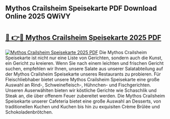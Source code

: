 ## Mythos Crailsheim Speisekarte PDF Download Online 2025 QWiVY

# <h2><a href="http://gccr17.nevu.top/?p=Mythos+Crailsheim+Speisekarte">🔗 👉🔴 Mythos Crailsheim Speisekarte 2025 PDF</a></h2>

[![Mythos Crailsheim Speisekarte 2025 PDF](https://i.imgur.com/dBaPXMq.png)](http://gccr17.nevu.top/?p=Mythos+Crailsheim+Speisekarte)
Die Mythos Crailsheim Speisekarte ist nicht nur eine Liste von Gerichten, sondern auch die Kunst, ein Gericht zu kreieren. Wenn Sie nach einem leichten und frischen Gericht suchen, empfehlen wir Ihnen, unsere Salate aus unserer Salatabteilung auf der Mythos Crailsheim Speisekarte unseres Restaurants zu probieren. Für Fleischliebhaber bietet unsere Mythos Crailsheim Speisekarte eine große Auswahl an Rind-, Schweinefleisch-, Hühnchen- und Fischgerichten. Unseren Auserwählten bieten wir köstliche Gerichte wie Schaschlik und Steak an, die über offenem Feuer zubereitet werden. Die Mythos Crailsheim Speisekarte unserer Cafeteria bietet eine große Auswahl an Desserts, von traditionellen Kuchen und Kuchen bis hin zu exquisiten Crème Brûlée und Schokoladenbrötchen.

